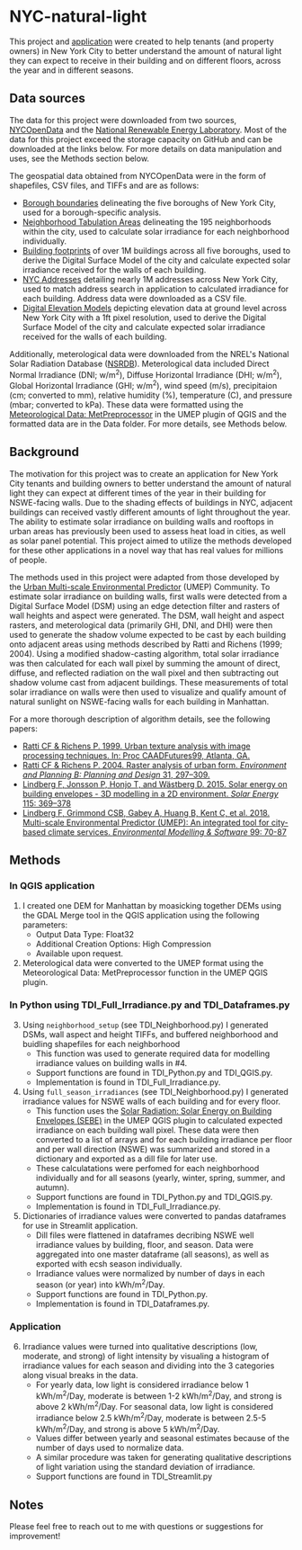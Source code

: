# NYC-natural-light
 
This project and [application](https://nyc-natural-light.herokuapp.com/) were created to help tenants (and property owners) in New York City to better understand the amount of natural light they can expect to receive in their building and on different floors, across the year and in different seasons. 

## Data sources
The data for this project were downloaded from two sources, [NYCOpenData](https://opendata.cityofnewyork.us/) and the [National Renewable Energy Laboratory](https://nsrdb.nrel.gov/). Most of the data for this project exceed the storage capacity on GitHub and can be downloaded at the links below. For more details on data manipulation and uses, see the Methods section below.

The geospatial data obtained from NYCOpenData were in the form of shapefiles, CSV files, and TIFFs and are as follows:
- [Borough boundaries](https://data.cityofnewyork.us/City-Government/Borough-Boundaries/tqmj-j8zm) delineating the five boroughs of New York City, used for a borough-specific analysis.
- [Neighborhood Tabulation Areas](https://data.cityofnewyork.us/City-Government/2010-Neighborhood-Tabulation-Areas-NTAs-/cpf4-rkhq) delineating the 195 neighborhoods within the city, used to calculate solar irradiance for each neighborhood individually.
- [Building footprints](https://data.cityofnewyork.us/Housing-Development/Shapefiles-and-base-map/2k7f-6s2k) of over 1M buildings across all five boroughs, used to derive the Digital Surface Model of the city and calculate expected solar irradiance received for the walls of each building.
- [NYC Addresses](https://data.cityofnewyork.us/City-Government/NYC-Address-Points/g6pj-hd8k) detailing nearly 1M addresses across New York City, used to match address search in application to calculated irradiance for each building. Address data were downloaded as a CSV file.
- [Digital Elevation Models](https://gis.ny.gov/elevation/NYC-topobathymetric-DEM.htm) depicting elevation data at ground level across New York City with a 1ft pixel resolution, used to derive the Digital Surface Model of the city and calculate expected solar irradiance received for the walls of each building.

Additionally, meterological data were downloaded from the NREL's National Solar Radiation Database ([NSRDB](https://maps.nrel.gov/nsrdb-viewer/?aL=x8CI3i%255Bv%255D%3Dt%26Jea8x6%255Bv%255D%3Dt%26Jea8x6%255Bd%255D%3D1%26VRLt_G%255Bv%255D%3Dt%26VRLt_G%255Bd%255D%3D2%26mcQtmw%255Bv%255D%3Dt%26mcQtmw%255Bd%255D%3D3&bL=clight&cE=0&lR=0&mC=4.740675384778373%2C22.8515625&zL=2)). Meterological data included Direct Normal Irradiance (DNI; w/m<sup>2</sup>), Diffuse Horizontal Irradiance (DHI; w/m<sup>2</sup>), Global Horizontal Irradiance (GHI; w/m<sup>2</sup>), wind speed (m/s), precipitaion (cm; converted to mm), relative humidity (%), temperature (C), and pressure (mbar; converted to kPa). These data were formatted using the [Meteorological Data: MetPreprocessor](https://umep-docs.readthedocs.io/en/latest/pre-processor/Meteorological%20Data%20MetPreprocessor.html) in the UMEP plugin of QGIS and the formatted data are in the Data folder. For more details, see Methods below.

## Background
The motivation for this project was to create an application for New York City tenants and building owners to better understand the amount of natural light they can expect at different times of the year in their building for NSWE-facing walls. Due to the shading effects of buildings in NYC, adjacent buildings can received vastly different amounts of light throughout the year. The ability to estimate solar irradiance on building walls and rooftops in urban areas has previously been used to assess heat load in cities, as well as solar panel potential. This project aimed to utilize the methods developed for these other applications in a novel way that has real values for millions of people.

The methods used in this project were adapted from those developed by the [Urban Multi-scale Environmental Predictor](https://umep-docs.readthedocs.io/en/latest/index.html) (UMEP) Community. To estimate solar irradiance on building walls, first walls were detected from a Digital Surface Model (DSM) using an edge detection filter and rasters of wall heights and aspect were generated. The DSM, wall height and aspect rasters, and meterological data (primarily GHI, DNI, and DHI) were then used to generate the shadow volume expected to be cast by each building onto adjacent areas using methods described by Ratti and Richens (1999; 2004). Using a modified shadow-casting algorithm, total solar irradiance was then calculated for each wall pixel by summing the amount of direct, diffuse, and reflected radiation on the wall pixel and then subtracting out shadow volume cast from adjacent buildings. These measurements of total solar irradiance on walls were then used to visualize and qualify amount of natural sunlight on NSWE-facing walls for each building in Manhattan.

For a more thorough description of algorithm details, see the following papers:
- [Ratti CF & Richens P. 1999. Urban texture analysis with image processing techniques. In: Proc CAADFutures99, Atlanta, GA.](http://senseable.mit.edu/papers/pdf/19990608_Ratti_Richens_UrbanTexture_CAAD.pdf)
- [Ratti CF & Richens P. 2004. Raster analysis of urban form. *Environment and Planning B: Planning and Design* 31, 297–309.](https://senseable.mit.edu/papers/pdf/20040301_Ratti_Richens_RasterAnalysis_EnvironmentPlanning.pdf)
- [Lindberg F, Jonsson P, Honjo T, and Wästberg D. 2015. Solar energy on building envelopes - 3D modelling in a 2D environment. *Solar Energy* 115: 369–378](https://www.sciencedirect.com/science/article/abs/pii/S0038092X15001164)
- [Lindberg F, Grimmond CSB, Gabey A, Huang B, Kent C, et al. 2018. Multi-scale Environmental Predictor (UMEP): An integrated tool for city-based climate services. *Environmental Modelling & Software* 99: 70-87](https://www.sciencedirect.com/science/article/pii/S1364815217304140)

## Methods
### In QGIS application
1) I created one DEM for Manhattan by moasicking together DEMs using the GDAL Merge tool in the QGIS application using the following parameters:
    - Output Data Type: Float32
    - Additional Creation Options: High Compression
    - Available upon request.
2) Meterological data were converted to the UMEP format using the Meteorological Data: MetPreprocessor function in the UMEP QGIS plugin. 

### In Python using TDI_Full_Irradiance.py and TDI_Dataframes.py
3) Using `neighborhood_setup` (see TDI_Neighborhood.py) I generated DSMs, wall aspect and height TIFFs, and buffered neighborhood and buidling shapefiles for each neighborhood
    - This function was used to generate required data for modelling irradiance values on building walls in #4.
    - Support functions are found in TDI_Python.py and TDI_QGIS.py.
    - Implementation is found in TDI_Full_Irradiance.py.
4) Using `full_season_irradiances` (see TDI_Neighborhood.py) I generated irradiance values for NSWE walls of each building and for every floor.
    - This function uses the [Solar Radiation: Solar Energy on Building Envelopes (SEBE)](https://umep-docs.readthedocs.io/projects/tutorial/en/latest/Tutorials/SEBE.html) in the UMEP QGIS plugin to calculated expected irradiance on each building wall pixel. These data were then converted to a list of arrays and for each building irradiance per floor and per wall direction (NSWE) was summarized and stored in a dictionary and exported as a dill file for later use.
    - These calculatations were perfomed for each neighborhood individually and for all seasons (yearly, winter, spring, summer, and autumn).
    - Support functions are found in TDI_Python.py and TDI_QGIS.py.
    - Implementation is found in TDI_Full_Irradiance.py.
5) Dictionaries of irradiance values were converted to pandas dataframes for use in Streamlit application.
    - Dill files were flattened in dataframes decribing NSWE well irradiance values by building, floor, and season. Data were aggregated into one master dataframe (all seasons), as well as exported with ecsh season individually.
    - Irradiance values were normalized by number of days in each season (or year) into kWh/m<sup>2</sup>/Day.
    - Support functions are found in TDI_Python.py.
    - Implementation is found in TDI_Dataframes.py.

### Application
6) Irradiance values were turned into qualitative descriptions (low, moderate, and strong) of light intensity by visualing a histogram of irradiance values for each season and dividing into the 3 categories along visual breaks in the data.
    - For yearly data, low light is considered irradiance below 1 kWh/m<sup>2</sup>/Day, moderate is between 1-2 kWh/m<sup>2</sup>/Day, and strong is above 2 kWh/m<sup>2</sup>/Day.
    For seasonal data, low light is considered irradiance below 2.5 kWh/m<sup>2</sup>/Day, moderate is between 2.5-5 kWh/m<sup>2</sup>/Day, and strong is above 5 kWh/m<sup>2</sup>/Day.
    - Values differ between yearly and seasonal estimates because of the number of days used to normalize data.
    - A similar procedure was taken for generating qualitative descriptions of light variation using the standard deviation of irradiance.
    - Support functions are found in TDI_Streamlit.py

## Notes
Please feel free to reach out to me with questions or suggestions for improvement!